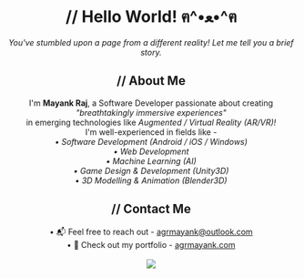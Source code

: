 <h1 align="center">// Hello World! ฅ^•ﻌ•^ฅ</h1>

<!--
**AgrMayank/AgrMayank** is a ✨ _special_ ✨ repository because its `README.md` (this file) appears on your GitHub profile.

Here are some ideas to get you started:

- 🔭 I’m currently working on ...
- 🌱 I’m currently learning ...
- 👯 I’m looking to collaborate on ...
- 🤔 I’m looking for help with ...
- 💬 Ask me about ...
- 📫 How to reach me: ...
- 😄 Pronouns: ...
- ⚡ Fun fact: ...
-->

<p align="center"><i>You've stumbled upon a page from a different reality! Let me tell you a brief story.</i></p>

<h2 align="center">// About Me</h2>

<p align="center">
 I'm <b>Mayank Raj</b>, a Software Developer passionate about creating<br><i>"breathtakingly immersive experiences"</i><br>in emerging technologies like <i>Augmented / Virtual Reality (AR/VR)!</i><br>
I'm well-experienced in fields like - <br>
<i>
• Software Development (Android / iOS / Windows)<br>
• Web Development<br>
• Machine Learning (AI)<br>
• Game Design & Development (Unity3D)<br>
• 3D Modelling & Animation (Blender3D)<br></i></p>

<h2 align="center">// Contact Me</h2>

<p align="center">
• 📬 Feel free to reach out - <a href="mailto:agrmayank@outlook.com">agrmayank@outlook.com</a><br>
• 🎨 Check out my portfolio - <a href="https://agrmayank.com/" target="_blank">agrmayank.com</a><br><br>
<a href="https://agrmayank.com/">
  <img src="https://github-readme-stats.vercel.app/api?username=AgrMayank&show_icons=true&title_color=fbeb58&icon_color=fbeb58&text_color=fbeb58&bg_color=535a60" />
</a>
</p>
